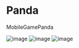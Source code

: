 # Panda
 MobileGamePanda
 
 ![image](https://user-images.githubusercontent.com/122791618/212736464-5fa7335a-ccb2-4261-9812-d792c6dd2006.png)
 ![image](https://user-images.githubusercontent.com/122791618/216034166-2473fd5e-f4ae-48cb-8ba7-697a31ebbcf1.png)
 ![image](https://user-images.githubusercontent.com/122791618/216034204-b077967d-4bd2-48a8-8efb-9dd775181dd8.png)

